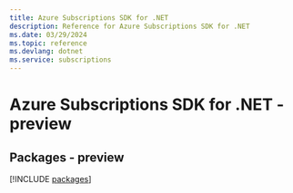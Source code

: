 ```yaml
---
title: Azure Subscriptions SDK for .NET
description: Reference for Azure Subscriptions SDK for .NET
ms.date: 03/29/2024
ms.topic: reference
ms.devlang: dotnet
ms.service: subscriptions
---
```

# Azure Subscriptions SDK for .NET - preview
## Packages - preview
[!INCLUDE [packages](subscriptions-index.md)]